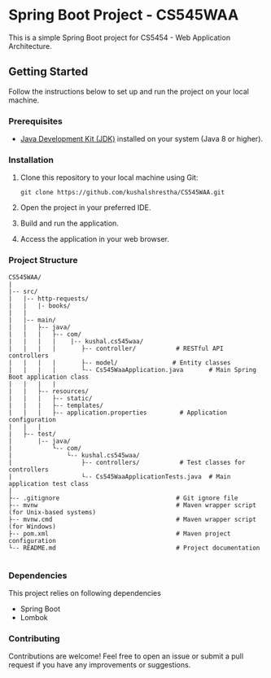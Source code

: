 # Spring Boot Project - CS545WAA

This is a simple Spring Boot project for CS5454 - Web Application Architecture.

## Getting Started

Follow the instructions below to set up and run the project on your local machine.

### Prerequisites

- [Java Development Kit (JDK)](https://www.oracle.com/java/technologies/javase-downloads.html) installed on your system (Java 8 or higher).

### Installation

1. Clone this repository to your local machine using Git:

   ```shell
   git clone https://github.com/kushalshrestha/CS545WAA.git
   
2. Open the project in your preferred IDE.
3. Build and run the application.
4. Access the application in your web browser.

### Project Structure

```agsl
CS545WAA/
|
|-- src/
|   |-- http-requests/
|   |   |- books/
|   |   
|   |-- main/
|   |   ├-- java/
|   |   |   ├-- com/
|   |   |   |    |-- kushal.cs545waa/
|   |   |   |       ├-- controller/           # RESTful API controllers
|   |   |   |       ├-- model/               # Entity classes
|   |   |   |       └-- Cs545WaaApplication.java       # Main Spring Boot application class
|   |   |   |
|   |   ├-- resources/
|   |   |   ├-- static/                        
|   |   |   ├-- templates/                     
|   |   |   ├-- application.properties         # Application configuration
|   |   |
|   ├-- test/
|       |-- java/
|           └-- com/
|               └-- kushal.cs545waa/
|                   ├-- controllers/           # Test classes for controllers
|                   └-- Cs545WaaApplicationTests.java  # Main application test class
|
├-- .gitignore                                # Git ignore file
├-- mvnw                                      # Maven wrapper script (for Unix-based systems)
├-- mvnw.cmd                                  # Maven wrapper script (for Windows)
├-- pom.xml                                   # Maven project configuration
└-- README.md                                 # Project documentation


```

### Dependencies
This project relies on following dependencies

- Spring Boot
- Lombok

### Contributing
Contributions are welcome! Feel free to open an issue or submit a pull request if you have any improvements or suggestions.